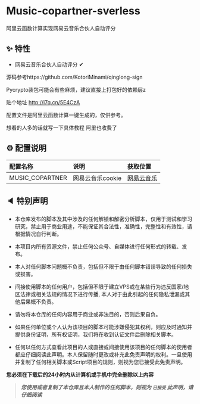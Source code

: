 # Music-copartner-sverless
阿里云函数计算实现网易云音乐合伙人自动评分

## ✨ 特性

- 网易云音乐合伙人自动评分 ✔

源码参考https://github.com/KotoriMinami/qinglong-sign

Pycrypto装包可能会有些麻烦，建议直接上打包好的依赖层z

贴个地址 http://i7q.cn/5E4CzA

配置文件是阿里云函数计算一键生成的，仅供参考。



想看的人多的话就写一下具体教程
阿里也收费了


## ⚙ 配置说明

| 配置名称            | 说明          | 获取位置                            |
|:----------------|:------------|:--------------------------------|
| MUSIC_COPARTNER | 网易云音乐cookie | [网易云音乐](https://music.163.com/) |

## 🔈 特别声明

- 本仓库发布的脚本及其中涉及的任何解锁和解密分析脚本，仅用于测试和学习研究，禁止用于商业用途，不能保证其合法性，准确性，完整性和有效性，请根据情况自行判断。

- 本项目内所有资源文件，禁止任何公众号、自媒体进行任何形式的转载、发布。

- 本人对任何脚本问题概不负责，包括但不限于由任何脚本错误导致的任何损失或损害。

- 间接使用脚本的任何用户，包括但不限于建立VPS或在某些行为违反国家/地区法律或相关法规的情况下进行传播, 本人对于由此引起的任何隐私泄漏或其他后果概不负责。

- 请勿将本仓库的任何内容用于商业或非法目的，否则后果自负。

- 如果任何单位或个人认为该项目的脚本可能涉嫌侵犯其权利，则应及时通知并提供身份证明，所有权证明，我们将在收到认证文件后删除相关脚本。

- 任何以任何方式查看此项目的人或直接或间接使用该项目的任何脚本的使用者都应仔细阅读此声明。本人保留随时更改或补充此免责声明的权利。一旦使用并复制了任何相关脚本或Script项目的规则，则视为您已接受此免责声明。

**您必须在下载后的24小时内从计算机或手机中完全删除以上内容**

> ***您使用或者复制了本仓库且本人制作的任何脚本，则视为 `已接受` 此声明，请仔细阅读***
